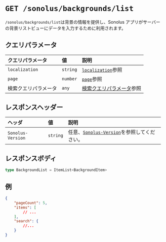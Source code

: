 # `GET /sonolus/backgrounds/list`

`/sonolus/backgrounds/list`は背景の情報を提供し、Sonolus アプリがサーバーの背景リストビューにデータを入力するために利用されます。

## クエリパラメータ

| クエリパラメータ     | 値       | 説明                                                                    |
| :------------------- | :------- | :---------------------------------------------------------------------- |
| `localization`       | `string` | [`localization`](../query-parameters/localization)参照                  |
| `page`               | `number` | [`page`](../query-parameters/page)参照                                  |
| 検索クエリパラメータ | `any`    | [検索クエリパラメータ](../query-parameters/search-query-parameters)参照 |

## レスポンスヘッダー

| ヘッダ            | 値       | 説明                                                                      |
| :---------------- | :------- | :------------------------------------------------------------------------ |
| `Sonolus-Version` | `string` | 任意、[`Sonolus-Version`](../headers/sonolus-version)を参照してください。 |

## レスポンスボディ

```ts
type BackgroundList = ItemList<BackgroundItem>
```

## 例

```json
{
    "pageCount": 5,
    "items": [
        // ...
    ],
    "search": {
        //...
    }
}
```
